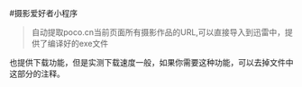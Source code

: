 
#摄影爱好者小程序
> 自动提取poco.cn当前页面所有摄影作品的URL,可以直接导入到迅雷中，提供了编译好的exe文件

也提供下载功能，但是实测下载速度一般，如果你需要这种功能，可以去掉文件中这部分的注释。
